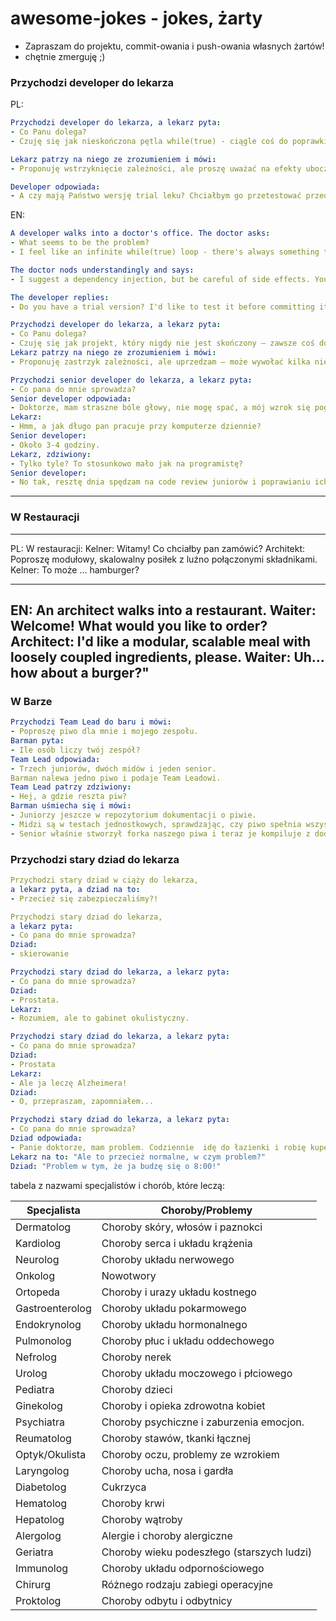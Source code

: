 # awesome-jokes - jokes, żarty

- Zapraszam do projektu, commit-owania i push-owania własnych żartów!
- chętnie zmerguję ;)


### Przychodzi developer do lekarza



PL:
```yaml
Przychodzi developer do lekarza, a lekarz pyta:
- Co Panu dolega?
- Czuję się jak nieskończona pętla while(true) - ciągle coś do poprawki.

Lekarz patrzy na niego ze zrozumieniem i mówi:
- Proponuję wstrzyknięcie zależności, ale proszę uważać na efekty uboczne. Mogą wystąpić nieoczekiwane wyjątki.

Developer odpowiada:
- A czy mają Państwo wersję trial leku? Chciałbym go przetestować przed commitowaniem.
```

EN:
```yaml
A developer walks into a doctor's office. The doctor asks:
- What seems to be the problem?
- I feel like an infinite while(true) loop - there's always something to fix.

The doctor nods understandingly and says:
- I suggest a dependency injection, but be careful of side effects. You might experience unexpected exceptions.

The developer replies:
- Do you have a trial version? I'd like to test it before committing it"
```


```yaml
Przychodzi developer do lekarza, a lekarz pyta:
- Co Panu dolega?
- Czuję się jak projekt, który nigdy nie jest skończony – zawsze coś do poprawki.
Lekarz patrzy na niego ze zrozumieniem i mówi:
- Proponuję zastrzyk zależności, ale uprzedzam – może wywołać kilka niespodziewanych bugów i konieczność restartu!
```

```yaml
Przychodzi senior developer do lekarza, a lekarz pyta:
- Co pana do mnie sprowadza?
Senior developer odpowiada:
- Doktorze, mam straszne bóle głowy, nie mogę spać, a mój wzrok się pogarsza.
Lekarz:
- Hmm, a jak długo pan pracuje przy komputerze dziennie?
Senior developer:
- Około 3-4 godziny.
Lekarz, zdziwiony:
- Tylko tyle? To stosunkowo mało jak na programistę?
Senior developer:
- No tak, resztę dnia spędzam na code review juniorów i poprawianiu ich błędów.
```

---

### W Restauracji

---
PL:
W restauracji:
Kelner: Witamy! Co chciałby pan zamówić?
Architekt: Poproszę modułowy, skalowalny posiłek z luźno połączonymi składnikami.
Kelner: To może ... hamburger?

---
EN:
An architect walks into a restaurant.
Waiter: Welcome! What would you like to order?
Architect: I'd like a modular, scalable meal with loosely coupled ingredients, please.
Waiter: Uh... how about a burger?"
---


### W Barze


```yaml
Przychodzi Team Lead do baru i mówi:
- Poproszę piwo dla mnie i mojego zespołu.
Barman pyta:
- Ile osób liczy twój zespół?
Team Lead odpowiada:
- Trzech juniorów, dwóch midów i jeden senior.
Barman nalewa jedno piwo i podaje Team Leadowi.
Team Lead patrzy zdziwiony:
- Hej, a gdzie reszta piw?
Barman uśmiecha się i mówi:
- Juniorzy jeszcze w repozytorium dokumentacji o piwie.
- Midzi są w testach jednostkowych, sprawdzając, czy piwo spełnia wszystkie warunki akceptacji.
- Senior właśnie stworzył forka naszego piwa i teraz je kompiluje z dodatkowymi funkcjonalnościami.
```







### Przychodzi stary dziad do lekarza

```yaml
Przychodzi stary dziad w ciąży do lekarza,
a lekarz pyta, a dziad na to: 
- Przecież się zabezpieczaliśmy?!
```

```yaml
Przychodzi stary dziad do lekarza,
a lekarz pyta:
- Co pana do mnie sprowadza?
Dziad:
- skierowanie
```

```yaml
Przychodzi stary dziad do lekarza, a lekarz pyta:
- Co pana do mnie sprowadza?
Dziad:
- Prostata.
Lekarz:
- Rozumiem, ale to gabinet okulistyczny.
```


```yaml
Przychodzi stary dziad do lekarza, a lekarz pyta:
- Co pana do mnie sprowadza?
Dziad:
- Prostata
Lekarz:
- Ale ja leczę Alzheimera!
Dziad:
- O, przepraszam, zapomniałem...
```

```yaml  
Przychodzi stary dziad do lekarza, a lekarz pyta:
- Co pana do mnie sprowadza?
Dziad odpowiada:
- Panie doktorze, mam problem. Codziennie  idę do łazienki i robię kupę."
Lekarz na to: "Ale to przecież normalne, w czym problem?"
Dziad: "Problem w tym, że ja budzę się o 8:00!"
```

tabela z nazwami specjalistów i chorób, które leczą:

| Specjalista           | Choroby/Problemy                          |
|-----------------------|-------------------------------------------|
| Dermatolog            | Choroby skóry, włosów i paznokci          |
| Kardiolog             | Choroby serca i układu krążenia           |
| Neurolog              | Choroby układu nerwowego                  |
| Onkolog               | Nowotwory                                 |
| Ortopeda              | Choroby i urazy układu kostnego           |
| Gastroenterolog       | Choroby układu pokarmowego                |
| Endokrynolog          | Choroby układu hormonalnego               |
| Pulmonolog            | Choroby płuc i układu oddechowego         |
| Nefrolog              | Choroby nerek                             |
| Urolog                | Choroby układu moczowego i płciowego      |
| Pediatra              | Choroby dzieci                            |
| Ginekolog             | Choroby i opieka zdrowotna kobiet         |
| Psychiatra            | Choroby psychiczne i zaburzenia emocjon.  |
| Reumatolog            | Choroby stawów, tkanki łącznej            |
| Optyk/Okulista        | Choroby oczu, problemy ze wzrokiem        |
| Laryngolog            | Choroby ucha, nosa i gardła               |
| Diabetolog            | Cukrzyca                                  |
| Hematolog             | Choroby krwi                              |
| Hepatolog             | Choroby wątroby                           |
| Alergolog             | Alergie i choroby alergiczne              |
| Geriatra              | Choroby wieku podeszłego (starszych ludzi)|
| Immunolog             | Choroby układu odpornościowego            |
| Chirurg               | Różnego rodzaju zabiegi operacyjne        |
| Proktolog             | Choroby odbytu i odbytnicy                |


